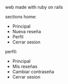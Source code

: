 web made with ruby on rails


sections 
    home:
    <ul>
        <li>Principal</li>
        <li>Nueva reseña</li>
        <li>Perfil</li>
        <li>Cerrar sesion</li>
    </ul>
    perfil:
        <ul>
        <li>Principal</li>
        <li>Mis reseñas</li>
        <li>Cambiar contraseña</li>
        <li>Cerrar sesion</li>
    </ul>

